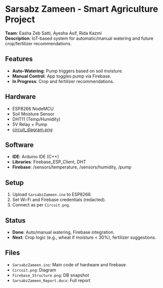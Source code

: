 # Sarsabz Zameen - Smart Agriculture Project
**Team**: Easha Zeb Satti, Ayesha Asif, Rida Kazmi  
**Description**: IoT-based system for automatic/manual watering and future crop/fertilizer recommendations.

## Features
- **Auto-Watering**: Pump triggers based on soil moisture.
- **Manual Control**: App toggles pump via Firebase.
- **In Progress**: Crop and fertilizer recommendations.

## Hardware
- ESP8266 NodeMCU
- Soil Moisture Sensor
- DHT11 (Temp/Humidity)
- 5V Relay + Pump
- [circuit_diagram.png](circuit_diagram.png)

## Software
- **IDE**: Arduino IDE (C++)
- **Libraries**: Firebase_ESP_Client, DHT
- **Firebase**: /sensors/temperature, /sensors/humidity, /pump

## Setup
1. Upload `SarsabzZameen.ino` to ESP8266.
2. Set Wi-Fi and Firebase credentials (redacted).
3. Connect as per `Circuit.png`.

## Status
- **Done**: Auto/manual watering, Firebase integration.
- **Next**: Crop logic (e.g., wheat if moisture < 30%), fertilizer suggestions.

## Files
- `SarsabzZameen.ino`: Main code of hardware and firebase
- `Circuit.png`: Diagram
- `Firebase_Structure.png`: DB snapshot
- `SarsabzZameen_Report.docx`: Full report
